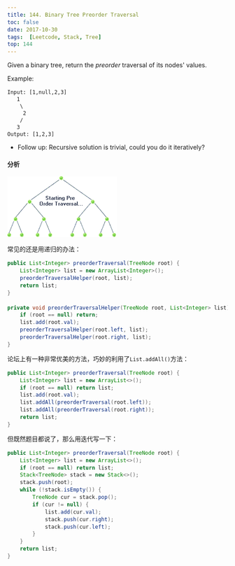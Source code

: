 ```yaml
---
title: 144. Binary Tree Preorder Traversal
toc: false
date: 2017-10-30
tags:  [Leetcode, Stack, Tree]
top: 144
---
```



Given a binary tree, return the *preorder* traversal of its nodes' values.

Example:

```
Input: [1,null,2,3]
   1
    \
     2
    /
   3
Output: [1,2,3]
```

* Follow up: Recursive solution is trivial, could you do it iteratively?


#### 分析

![](figures/preorder-traversal.gif)


常见的还是用递归的办法：

```Java
public List<Integer> preorderTraversal(TreeNode root) {
    List<Integer> list = new ArrayList<Integer>();
    preorderTraversalHelper(root, list); 
    return list;
}
    
private void preorderTraversalHelper(TreeNode root, List<Integer> list) {
    if (root == null) return;
    list.add(root.val);
    preorderTraversalHelper(root.left, list);
    preorderTraversalHelper(root.right, list);
}
```

论坛上有一种非常优美的方法，巧妙的利用了`List.addAll()`方法：

```Java
public List<Integer> preorderTraversal(TreeNode root) {
    List<Integer> list = new ArrayList<>();
    if (root == null) return list;
    list.add(root.val);
    list.addAll(preorderTraversal(root.left));
    list.addAll(preorderTraversal(root.right));
    return list;
}
```

但既然题目都说了，那么用迭代写一下：

```Java
public List<Integer> preorderTraversal(TreeNode root) {
    List<Integer> list = new ArrayList<>();
    if (root == null) return list;
    Stack<TreeNode> stack = new Stack<>();
    stack.push(root);
    while (!stack.isEmpty()) {
        TreeNode cur = stack.pop();
        if (cur != null) {
            list.add(cur.val);
            stack.push(cur.right);
            stack.push(cur.left);
        }
    }
    return list;
}
```
